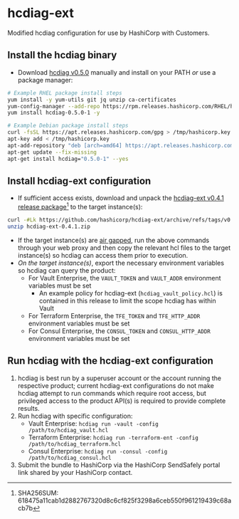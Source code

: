 # hcdiag-ext

Modified hcdiag configuration for use by HashiCorp with Customers.

## Install the hcdiag binary

- Download [hcdiag v0.5.0](https://releases.hashicorp.com/hcdiag/0.5.0/) manually and install on your PATH _or_ use a package manager:
```sh
# Example RHEL package install steps
yum install -y yum-utils git jq unzip ca-certificates
yum-config-manager --add-repo https://rpm.releases.hashicorp.com/RHEL/hashicorp.repo
yum install hcdiag-0.5.0-1 -y

# Example Debian package install steps
curl -fsSL https://apt.releases.hashicorp.com/gpg > /tmp/hashicorp.key
apt-key add < /tmp/hashicorp.key
apt-add-repository "deb [arch=amd64] https://apt.releases.hashicorp.com $(lsb_release -cs) main"
apt-get update --fix-missing
apt-get install hcdiag="0.5.0-1" --yes
```

## Install hcdiag-ext configuration

- If sufficient access exists, download and unpack the [hcdiag-ext v0.4.1 release package](https://github.com/hashicorp/hcdiag-ext/archive/refs/tags/v0.4.1.zip)[^1] to the target instance(s):
```sh
curl -#Lk https://github.com/hashicorp/hcdiag-ext/archive/refs/tags/v0.4.1.zip -o hcdiag-ext-0.4.1.zip
unzip hcdiag-ext-0.4.1.zip
```

- If the target instance(s) are [air gapped](https://en.wikipedia.org/wiki/Air_gap_(networking)), run the above commands through your web proxy and then copy the relevant hcl files to the target instance(s) so hcdiag can access them prior to execution.
- _On the target instance(s)_, export the necessary environment variables so hcdiag can query the product:
  - For Vault Enterprise, the `VAULT_TOKEN` and `VAULT_ADDR` environment variables must be set
    - An example policy for hcdiag-ext (`hcdiag_vault_policy.hcl`) is contained in this release to limit the scope hcdiag has within Vault
  - For Terraform Enterprise, the `TFE_TOKEN` and `TFE_HTTP_ADDR` environment variables must be set
  - For Consul Enterprise, the `CONSUL_TOKEN` and `CONSUL_HTTP_ADDR` environment variables must be set

## Run hcdiag with the hcdiag-ext configuration

1. hcdiag is best run by a superuser account or the account running the respective product; current hcdiag-ext configurations do not make hcdiag attempt to run commands which require root access, but privileged access to the product API(s) is required to provide complete results.
1. Run hcdiag with specific configuration:
    - Vault Enterprise: `hcdiag run -vault -config /path/to/hcdiag_vault.hcl`
    - Terraform Enterprise: `hcdiag run -terraform-ent -config /path/to/hcdiag_terraform.hcl`
    - Consul Enterprise: `hcdiag run -consul -config /path/to/hcdiag_consul.hcl`
1. Submit the bundle to HashiCorp via the HashiCorp SendSafely portal link shared by your HashiCorp contact.

[^1]: SHA256SUM: 618475a11cab1d2882767320d8c6cf825f3298a6ceb550f961219439c68acb7b
